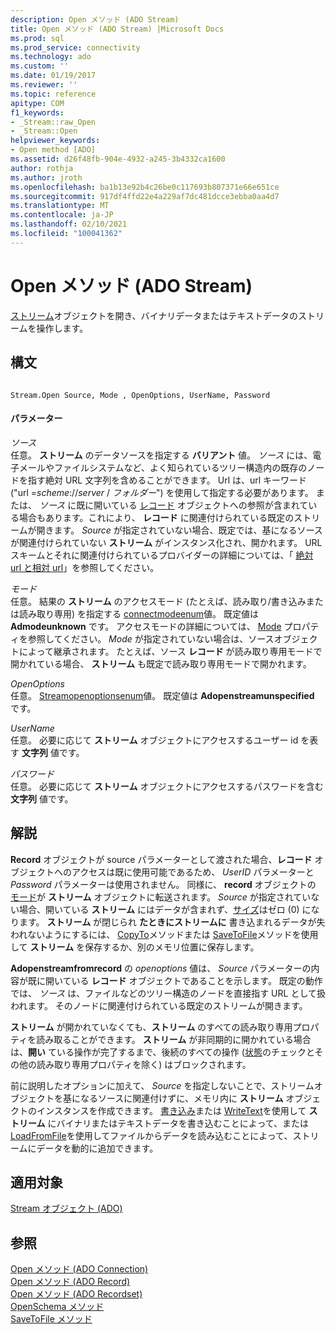 ```yaml
---
description: Open メソッド (ADO Stream)
title: Open メソッド (ADO Stream) |Microsoft Docs
ms.prod: sql
ms.prod_service: connectivity
ms.technology: ado
ms.custom: ''
ms.date: 01/19/2017
ms.reviewer: ''
ms.topic: reference
apitype: COM
f1_keywords:
- _Stream::raw_Open
- _Stream::Open
helpviewer_keywords:
- Open method [ADO]
ms.assetid: d26f48fb-904e-4932-a245-3b4332ca1600
author: rothja
ms.author: jroth
ms.openlocfilehash: ba1b13e92b4c26be0c117693b807371e66e651ce
ms.sourcegitcommit: 917df4ffd22e4a229af7dc481dcce3ebba0aa4d7
ms.translationtype: MT
ms.contentlocale: ja-JP
ms.lasthandoff: 02/10/2021
ms.locfileid: "100041362"
---
```

# <a name="open-method-ado-stream"></a>Open メソッド (ADO Stream)
[ストリーム](./stream-object-ado.md)オブジェクトを開き、バイナリデータまたはテキストデータのストリームを操作します。  
  
## <a name="syntax"></a>構文  
  
```  
  
Stream.Open Source, Mode , OpenOptions, UserName, Password  
```  
  
#### <a name="parameters"></a>パラメーター  
 *ソース*  
 任意。 **ストリーム** のデータソースを指定する **バリアント** 値。 *ソース* には、電子メールやファイルシステムなど、よく知られているツリー構造内の既存のノードを指す絶対 URL 文字列を含めることができます。 Url は、url キーワード ("url =*scheme*://*server* / *フォルダー*") を使用して指定する必要があります。 または、 *ソース* に既に開いている [レコード](./record-object-ado.md) オブジェクトへの参照が含まれている場合もあります。これにより、 **レコード** に関連付けられている既定のストリームが開きます。 *Source* が指定されていない場合、既定では、基になるソースが関連付けられていない **ストリーム** がインスタンス化され、開かれます。 URL スキームとそれに関連付けられているプロバイダーの詳細については、「 [絶対 url と相対 url](../../guide/data/absolute-and-relative-urls.md)」を参照してください。  
  
 *モード*  
 任意。 結果の **ストリーム** のアクセスモード (たとえば、読み取り/書き込みまたは読み取り専用) を指定する [connectmodeenum](./connectmodeenum.md)値。 既定値は **Admodeunknown** です。 アクセスモードの詳細については、 [Mode](./mode-property-ado.md) プロパティを参照してください。 *Mode* が指定されていない場合は、ソースオブジェクトによって継承されます。 たとえば、ソース **レコード** が読み取り専用モードで開かれている場合、 **ストリーム** も既定で読み取り専用モードで開かれます。  
  
 *OpenOptions*  
 任意。 [Streamopenoptionsenum](./streamopenoptionsenum.md)値。 既定値は **Adopenstreamunspecified** です。  
  
 *UserName*  
 任意。 必要に応じて **ストリーム** オブジェクトにアクセスするユーザー id を表す **文字列** 値です。  
  
 *パスワード*  
 任意。 必要に応じて **ストリーム** オブジェクトにアクセスするパスワードを含む **文字列** 値です。  
  
## <a name="remarks"></a>解説  
 **Record** オブジェクトが source パラメーターとして渡された場合、**レコード** オブジェクトへのアクセスは既に使用可能であるため、 *UserID* パラメーターと *Password* パラメーターは使用されません。 同様に、 **record** オブジェクトの [モード](./mode-property-ado.md)が **ストリーム** オブジェクトに転送されます。 *Source* が指定されていない場合、開いている **ストリーム** にはデータが含まれず、[サイズ](./size-property-ado-stream.md)はゼロ (0) になります。 **ストリーム** が閉じられ **たときにストリームに** 書き込まれるデータが失われないようにするには、 [CopyTo](./copyto-method-ado.md)メソッドまたは [SaveToFile](./savetofile-method.md)メソッドを使用して **ストリーム** を保存するか、別のメモリ位置に保存します。  
  
 **Adopenstreamfromrecord** の *openoptions* 値は、 *Source* パラメーターの内容が既に開いている **レコード** オブジェクトであることを示します。 既定の動作では、 *ソース* は、ファイルなどのツリー構造のノードを直接指す URL として扱われます。 そのノードに関連付けられている既定のストリームが開きます。  
  
 **ストリーム** が開かれていなくても、**ストリーム** のすべての読み取り専用プロパティを読み取ることができます。 **ストリーム** が非同期的に開かれている場合は、**開い** ている操作が完了するまで、後続のすべての操作 ([状態](./state-property-ado.md)のチェックとその他の読み取り専用プロパティを除く) はブロックされます。  
  
 前に説明したオプションに加えて、 *Source* を指定しないことで、ストリームオブジェクトを基になるソースに関連付けずに、メモリ内に **ストリーム** オブジェクトのインスタンスを作成できます。 [書き込み](./write-method.md)または [WriteText](./writetext-method.md)を使用して **ストリーム** にバイナリまたはテキストデータを書き込むことによって、または [LoadFromFile](./loadfromfile-method-ado.md)を使用してファイルからデータを読み込むことによって、ストリームにデータを動的に追加できます。  
  
## <a name="applies-to"></a>適用対象  
 [Stream オブジェクト (ADO)](./stream-object-ado.md)  
  
## <a name="see-also"></a>参照  
 [Open メソッド (ADO Connection)](./open-method-ado-connection.md)   
 [Open メソッド (ADO Record)](./open-method-ado-record.md)   
 [Open メソッド (ADO Recordset)](./open-method-ado-recordset.md)   
 [OpenSchema メソッド](./openschema-method.md)   
 [SaveToFile メソッド](./savetofile-method.md)